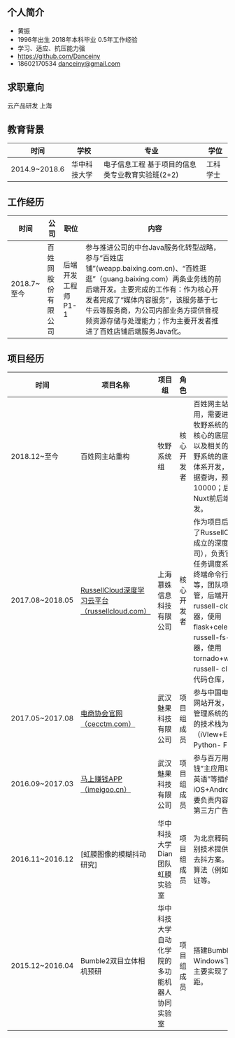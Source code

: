 ## 个人简介
- 黄振    
- 1996年出生 2018年本科毕业 0.5年工作经验 
- 学习、适应、抗压能力强
- https://github.com/Danceiny
- 18602170534 danceiny@gmail.com

## 求职意向
云产品研发 上海

## 教育背景

|时间|学校|专业|学位|
|---|---|---|---|
|2014.9~2018.6| 华中科技大学| 电子信息工程 基于项目的信息类专业教育实验班(2+2)| 工科学士|

## 工作经历

|时间|公司|职位|内容|
|---|---|---|---|
|2018.7~至今|百姓网股份有限公司|后端开发工程师P1-1|参与推进公司的中台Java服务化转型战略，参与“百姓店铺”(weapp.baixing.com.cn)、“百姓逛逛”（guang.baixing.com）两条业务线的前后端开发。主要完成的工作有：作为核心开发者完成了“媒体内容服务”，该服务基于七牛云等服务商，为公司内部业务方提供音视频资源存储与处理能力；作为主要开发者推进了百姓店铺后端服务Java化。|


## 项目经历
|时间|项目名称|项目组|角色|内容|
|---|---|---|---|---|
|2018.12~至今|百姓网主站重构|牧野系统组|核心开发者|百姓网主站作为一个单体应用，需要进行微服务化拆分，牧野系统的角色是主站中极为核心的底层可配置化数据服务以及相关的后台管理系统。牧野系统的底层服务采用spring体系开发，支持高并发层级数据查询，预估查询QPS为10000；后台管理系统采用Nuxt前后端同构解决方案开发。|
|2017.08~2018.05|[RussellCloud深度学习云平台（russellcloud.com）](https://russellcloud.com/)|上海慕姝信息科技有限公司|核心开发者|作为项目后端核心开发者参与了RussellCloud项目（2017年成立的深度学习云平台创业公司），负责官网的后台服务器、任务调度系统以及russell-cli终端命令行工具的相关工作等，团队项目通过[GitHub](https://github.com/RussellCloud)托管，后端开发工作主要有russell-cloud（后端应用服务器，使用 flask+celery+mysql+redis），russell-fs-server（文件服务器，使用tornado+websocket），russell- cli（终端命令行工具代码仓库，python实现）。|
|2017.05~2017.08|[电商协会官网（cecctm.com）](https://www.cecctm.com/)|武汉魅果科技有限公司|项目组成员|参与中国电子商务师协会官方网站开发，主要负责网站后台管理系统的全栈式开发。采用的技术栈为前端VueJS（iVIew+Element）+后端Python- Flask。|
|2016.09~2017.03|[马上赚钱APP（imeigoo.cn）](https://www.imeigoo.cn/)|武汉魅果科技有限公司|项目组成员|参与百万用户级的“马上赚钱”主应用以及“小星星看图学英语”等插件应用的iOS+Android客户端开发。主要负责内容：“马上赚钱”app的第三方广告平台接入。|
|2016.11~2016.12|[虹膜图像的模糊抖动研究]|华中科技大学Dian团队虹膜实验室|项目组成员|为北京释码大华公司的虹膜识别技术提供图像模糊判断以及去抖方案。主要负责相关论文算法（例如Triple A）的效果验证等。|
|2015.12~2016.04|Bumble2双目立体相机预研|华中科技大学自动化学院的多功能机器人协同实验室|项目组成员|搭建Bumble 2双目立体相机在Windows下的配套开发环境。主要实现了手势识别与双目测距。|
